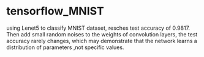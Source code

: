 # tensorflow_MNIST
using Lenet5 to classify MNIST dataset, resches test accuracy of 0.9817. Then add small random noises to the weights of convolution layers, the test accuracy rarely changes, which may demonstrate that the network learns a distribution of parameters ,not specific values.
